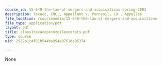 ```yaml
---
course_id: 15-649-the-law-of-mergers-and-acquisitions-spring-2003
description: Texaco, INC., Appellant v. Pennzoil, CO., Appellee.
file_location: /coursemedia/15-649-the-law-of-mergers-and-acquisitions-spring-2003/2522a1c4f81b544ba854e8751de95374_class1texacopennzoilexcerpts.pdf
file_type: application/pdf
layout: pdf
title: class1texacopennzoilexcerpts.pdf
type: course
uid: 2522a1c4f81b544ba854e8751de95374

---
```

None